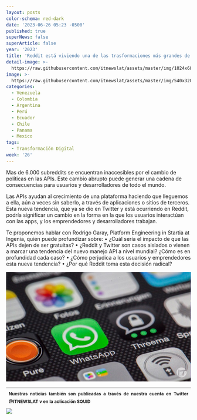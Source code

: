 ```yaml
---
layout: posts
color-schema: red-dark
date: '2023-06-26 05:23 -0500'
published: true
superNews: false
superArticle: false
year: '2023'
title: 'Reddit está viviendo una de las trasformaciones más grandes de su historia. '
detail-image: >-
  https://raw.githubusercontent.com/itnewslat/assets/master/img/1024x680/apps-g.jpg
image: >-
  https://raw.githubusercontent.com/itnewslat/assets/master/img/540x320/apps-p.jpg
categories:
  - Venezuela
  - Colombia
  - Argentina
  - Perú
  - Ecuador
  - Chile
  - Panama
  - Mexico
tags:
  - Transformación Digital
week: '26'
---
```

Mas de 6.000 subreddits se encuentran inaccesibles por el cambio de políticas en las APIs. Este cambio abrupto puede generar una cadena de consecuencias para usuarios y desarrolladores de todo el mundo.

Las APIs ayudan al crecimiento de una plataforma haciendo que lleguemos a ella, aún a veces sin saberlo, a través de aplicaciones o sitios de terceros.  
Esta nueva tendencia, que ya se dio en Twitter y está ocurriendo en Reddit, podría significar un cambio en la forma en la que los usuarios interactúan con las apps, y los emprendedores y desarrolladores trabajan. 

Te proponemos hablar con Rodrigo Garay, Platform Engineering in Startia at Ingenia, quien puede profundizar sobre: 
•	¿Cuál sería el impacto de que las APIs dejen de ser gratuitas?
•	¿Reddit y Twitter son casos aislados o vienen a marcar una tendencia del nuevo manejo API a nivel mundial? ¿Cómo es en profundidad cada caso?
•	¿Cómo perjudica a los usuarios y emprendedores esta nueva tendencia?
•	¿Por qué Reddit toma esta decisión radical?

![](https://raw.githubusercontent.com/itnewslat/assets/master/img/540x320/apps-p.jpg)

<table style="height: 42px;" width="569">
<tbody>
<tr>
<td style="text-align: justify;"><sub><strong>Nuestras noticias también son publicadas a través de nuestra cuenta en Twitter <a href="https://twitter.com/itnewslat?lang=es">@ITNEWSLAT</a> y en la aplicación <a href="https://squidapp.co/en/">SQUID</a></strong></sub></td>
</tr>
</tbody>
</table>
<img src="https://tracker.metricool.com/c3po.jpg?hash=56f88a41e39ab42c063cc51676587a04"/>